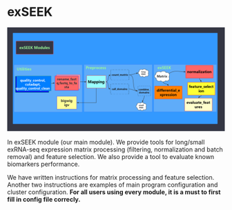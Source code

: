 # exSEEK

![exSEEK modules](../.gitbook/assets/exseek_modules.png)

In exSEEK module (our main module). We provide tools for long/small exRNA-seq expression matrix processing (filtering, normalization and batch removal) and feature selection. We also provide a tool to evaluate known biomarkers performance.

We have written instructions for matrix processing and feature selection. Another two instructions are examples of main program configuration and cluster configuration. **For all users using every module, it is a must to first fill in config file correcly.**
